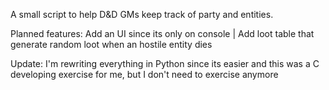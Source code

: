A small script to help D&D GMs keep track of party and entities.

Planned features:
Add an UI since its only on console | Add loot table that generate random loot when an hostile entity dies

Update:
I'm rewriting everything in Python since its easier and this was a C developing exercise for me, but I don't need to exercise anymore
